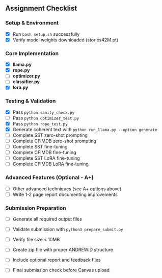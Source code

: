 
## Assignment Checklist

### Setup & Environment
- [x] Run `bash setup.sh` successfully
- [x] Verify model weights downloaded (stories42M.pt)

### Core Implementation
- [x] **llama.py**
- [x] **rope.py**
- [ ] **optimizer.py**
- [ ] **classifier.py**
- [x] **lora.py**

### Testing & Validation
- [x] Pass `python sanity_check.py`
- [ ] Pass `python optimizer_test.py` 
- [x] Pass `python rope_test.py` 
- [x] Generate coherent text with `python run_llama.py --option generate`
- [ ] Complete SST zero-shot prompting
- [ ] Complete CFIMDB zero-shot prompting  
- [ ] Complete SST fine-tuning
- [ ] Complete CFIMDB fine-tuning
- [ ] Complete SST LoRA fine-tuning
- [ ] Complete CFIMDB LoRA fine-tuning

### Advanced Features (Optional - A+)
- [ ] Other advanced techniques (see A+ options above)
- [ ] Write 1-2 page report documenting improvements

### Submission Preparation
- [ ] Generate all required output files
- [ ] Validate submission with `python3 prepare_submit.py`
- [ ] Verify file size < 10MB
- [ ] Create zip file with proper ANDREWID structure
- [ ] Include optional report and feedback files
- [ ] Final submission check before Canvas upload
  
